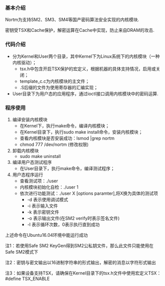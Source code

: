 ### 基本介绍
Nortm为支持SM2、SM3、SM4等国产密码算法安全实现的内核模块.

密钥受TSX和Cache保护，解密运算在Cache中实现，防止来自DRAM的攻击.

### 代码介绍
- 分为Kernel和User两个目录，其中Kernel下为Linux系统下的内核模块（一种内核驱动）；
	- tsx.h中包含开启TSX保护的宏定义，根据机器的具体支持情况，启用或关闭；
	- template_c.c为内核模块的主文件；
	- .S后缀的文件为使用寄存器的汇编实现；
- User目录下为用户态的应用程序，通过ioctl接口调用内核模块中的密码运算.
### 程序使用
1. 编译安装内核模块
	- 在Kernel下，执行make命令，编译内核模块；
	- 在Kernel目录下，执行sudo make install命令，安装内核模块；
	- 查看内核模块是否安装成功：lsmod |grep nortm
	- chmod 777 /dev/nortm (修改权限)
2. 卸载内核模块
   	- sudo make uninstall
3. 编译用户态测试程序
	- 在User目录下，执行make命令，编译测试程序；
4. 用户态程序运行
	- 查看测试项：./user
	- 内核模块初始化自检：./user 1
	- 依次进行功能测试：./user X [options paramter],将X换为具体的测试项
		- -d 表示使用调试模式
		- -i 表示输入文件
		- -k 表示密钥文件
		- -o 表示输出文件(在SM2 verify时表示签名文件)
		- -l 表示循环次数，0表示执行直到成功


上述命令在Ubuntu16.04环境中能运行成功

注1：若使用Safe SM2 KeyGen得到SM2公私钥文件，那么此文件只能使用在Safe SM2模式下

注2：密钥与密文输出以16进制字符串的形式输出，解密的消息以字符形式输出

注3：如果设备支持TSX，请确保在Kernel目录下的tsx.h文件中使用宏定义TSX：#define TSX_ENABLE
